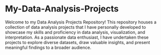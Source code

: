 # My-Data-Analysis-Projects
Welcome to my Data Analysis Projects Repository! This repository houses a collection of data analysis projects that I have personally developed to showcase my skills and proficiency in data analysis, visualization, and interpretation. As a passionate data enthusiast, I have undertaken these projects to explore diverse datasets, draw valuable insights, and present meaningful findings to a broader audience.
